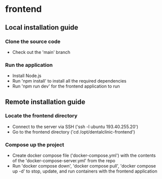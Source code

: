 # frontend

## Local installation guide
### Clone the source code
- Check out the 'main' branch
### Run the application
- Install Node.js
- Run 'npm install' to install all the required dependencies
- Run 'npm run dev' for the frontend application to run

## Remote installation guide
### Locate the frontend directory
- Connect to the server via SSH ('ssh -l ubuntu 193.40.255.20')
- Go to the frontend directory ('cd /opt/dentalclinic-frontend')
### Compose up the project
- Create docker compose file ('docker-compose.yml') with the contents of the 'docker-compose-server.yml' from the repo
- Run 'docker compose down', 'docker compose pull', 'docker compose up -d' to stop, update, and run containers with the frontend application
